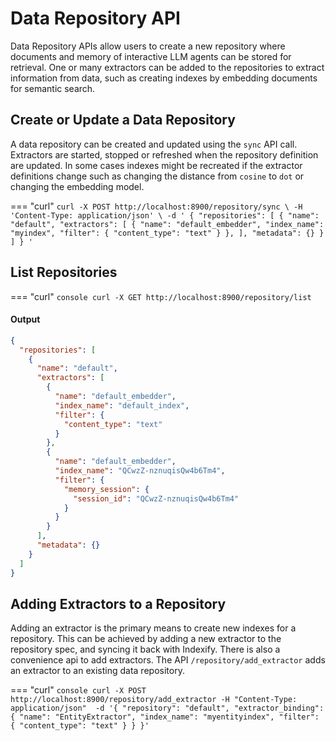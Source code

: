 # Data Repository API

Data Repository APIs allow users to create a new repository where documents and memory of interactive LLM agents can be stored for retrieval. One or many extractors can be added to the repositories to extract information from data, such as creating indexes by embedding documents for semantic search. 


## Create or Update a Data Repository
A data repository can be created and updated using the `sync` API call. Extractors are started, stopped or refreshed when the repository definition are updated. In some cases indexes might be recreated if the extractor definitions change such as changing the distance from `cosine` to `dot` or changing the embedding model.

=== "curl"
    ```
    curl -X POST http://localhost:8900/repository/sync \
    -H 'Content-Type: application/json' \
    -d '
        {
          "repositories": [
            {
              "name": "default",
              "extractors": [
                {
                  "name": "default_embedder",
                  "index_name": "myindex",
                  "filter": {
                    "content_type": "text"
                  }
                },
              ],
              "metadata": {}
            }
          ]
        }
    '
    ```

## List Repositories
=== "curl"
    ``` console
    curl -X GET http://localhost:8900/repository/list
    ```

#### Output
``` json
{
  "repositories": [
    {
      "name": "default",
      "extractors": [
        {
          "name": "default_embedder",
          "index_name": "default_index",
          "filter": {
            "content_type": "text"
          }
        },
        {
          "name": "default_embedder",
          "index_name": "QCwzZ-nznuqisQw4b6Tm4",
          "filter": {
            "memory_session": {
              "session_id": "QCwzZ-nznuqisQw4b6Tm4"
            }
          }
        }
      ],
      "metadata": {}
    }
  ]
}
```

## Adding Extractors to a Repository
Adding an extractor is the primary means to create new indexes for a repository. This can be achieved by adding a new extractor to the repository spec, and syncing it back with Indexify. There is also a convenience api to add extractors. The API `/repository/add_extractor` adds an extractor to an existing data repository.

=== "curl"
    ``` console
    curl -X POST http://localhost:8900/repository/add_extractor
        -H "Content-Type: application/json" 
        -d '{
        "repository": "default",
        "extractor_binding": {
                "name": "EntityExtractor",
                "index_name": "myentityindex",
                "filter": {
                     "content_type": "text"
                }
        }
    }'
    ```
